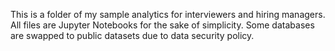 This is a folder of my sample analytics for interviewers and hiring managers. All files are Jupyter Notebooks for the sake of simplicity. Some databases are swapped to public datasets due to data security policy.
